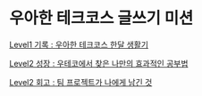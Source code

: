 # 우아한 테크코스 글쓰기 미션

[Level1 기록 : 우아한 테크코스 한달 생활기](https://github.com/ulimy/woowa-writing-4/blob/ulimy/Level1_기록/우아한테크코스한달생활기.md)

[Level2 성장 : 우테코에서 찾은 나만의 효과적인 공부법](https://github.com/ulimy/woowa-writing-4/blob/ulimy/Level2_성장/우테코에서찾은나만의효과적인공부법.md)

[Level2 회고 : 팀 프로젝트가 나에게 남긴 것](https://github.com/ulimy/woowa-writing-4/blob/ulimy/Level3_회고/팀프로젝트가나에게남긴것.md)
